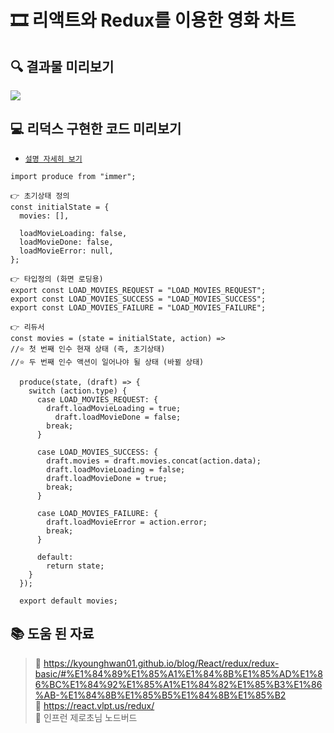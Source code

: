 # 🎞 리액트와 Redux를 이용한 영화 차트

## 🔍 **결과물 미리보기**

![](https://images.velog.io/images/leemember/post/283f6ea7-ab65-43b5-86b7-e001bb71041d/reqrqr.gif)
<br>

## 💻 **리덕스 구현한 코드 미리보기**

- [`설명 자세히 보기`](./movie/README.md)

```
import produce from "immer";

👉 초기상태 정의
const initialState = {
  movies: [],

  loadMovieLoading: false,
  loadMovieDone: false,
  loadMovieError: null,
};

👉 타입정의 (화면 로딩용)
export const LOAD_MOVIES_REQUEST = "LOAD_MOVIES_REQUEST";
export const LOAD_MOVIES_SUCCESS = "LOAD_MOVIES_SUCCESS";
export const LOAD_MOVIES_FAILURE = "LOAD_MOVIES_FAILURE";

👉 리듀서
const movies = (state = initialState, action) =>
//⭐️ 첫 번째 인수 현재 상태 (즉, 초기상태)
//⭐️ 두 번째 인수 액션이 일어나야 될 상태 (바뀔 상태)

  produce(state, (draft) => {
    switch (action.type) {
      case LOAD_MOVIES_REQUEST: {
        draft.loadMovieLoading = true;
          draft.loadMovieDone = false;
        break;
      }

      case LOAD_MOVIES_SUCCESS: {
        draft.movies = draft.movies.concat(action.data);
        draft.loadMovieLoading = false;
        draft.loadMovieDone = true;
        break;
      }

      case LOAD_MOVIES_FAILURE: {
        draft.loadMovieError = action.error;
        break;
      }

      default:
        return state;
    }
  });

  export default movies;
```

## 📚 **도움 된 자료**

> 🔗 https://kyounghwan01.github.io/blog/React/redux/redux-basic/#%E1%84%89%E1%85%A1%E1%84%8B%E1%85%AD%E1%86%BC%E1%84%92%E1%85%A1%E1%84%82%E1%85%B3%E1%86%AB-%E1%84%8B%E1%85%B5%E1%84%8B%E1%85%B2 <br /> 🔗 https://react.vlpt.us/redux/ <br /> 🔗 인프런 제로초님 노드버드

